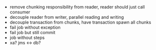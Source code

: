 
- remove chunking responsibility from reader, reader should just call consumer
- decouple reader from writer, parallel reading and writing
- decouple transaction from chunks, have transaction spawn all chunks
- fail job without exception
- fail job but still commit
- job without steps
- xa? jms <-> db?

